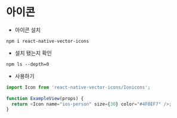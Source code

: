 # 아이콘

* 아이콘 설치

`npm i react-native-vector-icons`



* 설치 됐는지 확인

`npm ls --depth=0`



* 사용하기

```js
import Icon from 'react-native-vector-icons/Ionicons';
 
function ExampleView(props) {
  return <Icon name="ios-person" size={30} color="#4F8EF7" />;
}
```

